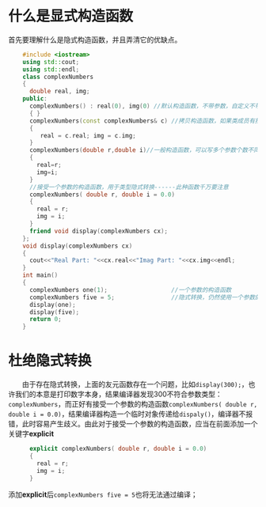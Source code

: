 # 什么是显式构造函数

首先要理解什么是隐式构造函数，并且弄清它的优缺点。
```c++
    #include <iostream>
    using std::cout;
    using std::endl;
    class complexNumbers 
    {
      double real, img;
    public:
      complexNumbers() : real(0), img(0) //默认构造函数，不带参数，自定义不带参数的构造函数后，编译器便不再去隐式的生成
      { }
      complexNumbers(const complexNumbers& c) //拷贝构造函数，如果类成员有指针成员，千万注意“浅复制”“深复制”
      { 
         real = c.real; img = c.img; 
      }
      complexNumbers(double r,double i)//一般构造函数，可以写多个参数个数不同，或者参数类型不同的构造函数
      {
        real=r;
        img=i;
      }
      //接受一个参数的构造函数，用于类型隐式转换------此种函数千万要注意
      complexNumbers( double r, double i = 0.0) 
      { 
        real = r; 
        img = i; 
      }
      friend void display(complexNumbers cx);
    };
    void display(complexNumbers cx)
    {
      cout<<"Real Part: "<<cx.real<<"Imag Part: "<<cx.img<<endl;
    }
    int main() 
    {
      complexNumbers one(1);                  //一个参数的构造函数
      complexNumbers five = 5;                //隐式转换，仍然使用一个参数的构造函数
      display(one);
      display(five);
      return 0;
    }
```    
# 杜绝隐式转换
　　由于存在隐式转换，上面的友元函数存在一个问题，比如`display(300);`，也许我们的本意是打印数字本身，结果编译器发现300不符合参数类型：`complexNumbers`，而正好有接受一个参数的构造函数`complexNumbers( double r, double i = 0.0)`，结果编译器构造一个临时对象传递给`dispaly()`，编译器不报错，此时容易产生歧义。由此对于接受一个参数的构造函数，应当在前面添加一个关键字**explicit**
```c++
      explicit complexNumbers( double r, double i = 0.0) 
      { 
        real = r; 
        img = i; 
      }
```
添加**explicit**后`complexNumbers five = 5`也将无法通过编译；
